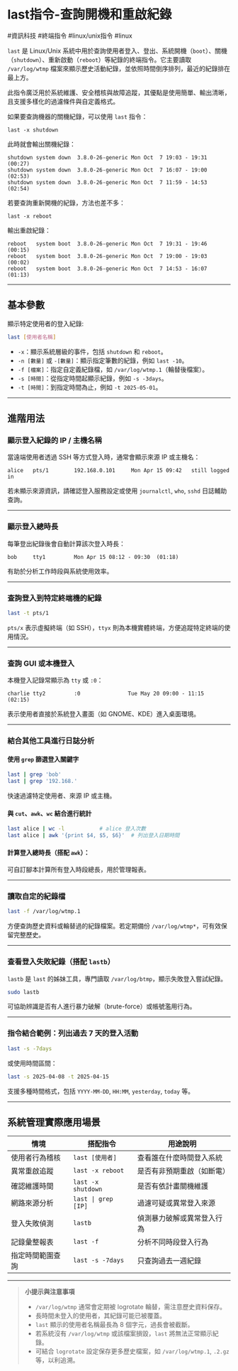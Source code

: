 # last指令-查詢開機和重啟紀錄

#資訊科技  #終端指令  #linux/unix指令 #linux

`last` 是 Linux/Unix 系統中用於查詢使用者登入、登出、系統開機（`boot`）、關機（`shutdown`）、重新啟動（`reboot`）等紀錄的終端指令。它主要讀取 `/var/log/wtmp` 檔案來顯示歷史活動紀錄，並依照時間倒序排列，最近的紀錄排在最上方。

此指令廣泛用於系統維護、安全稽核與故障追蹤，其優點是使用簡單、輸出清晰，且支援多樣化的過濾條件與自定義格式。

如果要查詢機器的關機紀錄，可以使用 `last` 指令：

```linux-terminal
last -x shutdown
```

此時就會輸出關機紀錄：

```
shutdown system down  3.8.0-26-generic Mon Oct  7 19:03 - 19:31  (00:27)
shutdown system down  3.8.0-26-generic Mon Oct  7 16:07 - 19:00  (02:53)
shutdown system down  3.8.0-26-generic Mon Oct  7 11:59 - 14:53  (02:54)
```

若要查詢重新開機的紀錄，方法也差不多：

```linux-terminal
last -x reboot
```

輸出重啟紀錄：

```
reboot   system boot  3.8.0-26-generic Mon Oct  7 19:31 - 19:46  (00:15)    
reboot   system boot  3.8.0-26-generic Mon Oct  7 19:00 - 19:03  (00:02)    
reboot   system boot  3.8.0-26-generic Mon Oct  7 14:53 - 16:07  (01:13)
```

---

##  基本參數

顯示特定使用者的登入紀錄:
```bash
last [使用者名稱]
```

* `-x`：顯示系統層級的事件，包括 `shutdown` 和 `reboot`。
* `-n [數量]` 或 `-[數量]`：顯示指定筆數的紀錄，例如 `last -10`。
* `-f [檔案]`：指定自定義紀錄檔，如 `/var/log/wtmp.1`（輪替後檔案）。
* `-s [時間]`：從指定時間起顯示紀錄，例如 `-s -3days`。
* `-t [時間]`：到指定時間為止，例如 `-t 2025-05-01`。

---

## 進階用法

### 顯示登入紀錄的 IP / 主機名稱

當遠端使用者透過 SSH 等方式登入時，通常會顯示來源 IP 或主機名：

```
alice   pts/1        192.168.0.101     Mon Apr 15 09:42   still logged in
```

若未顯示來源資訊，請確認登入服務設定或使用 `journalctl`, `who`, `sshd` 日誌輔助查詢。

---

### 顯示登入總時長

每筆登出紀錄後會自動計算該次登入時長：

```
bob     tty1         Mon Apr 15 08:12 - 09:30  (01:18)
```

有助於分析工作時段與系統使用效率。

---

### 查詢登入到特定終端機的紀錄

```bash
last -t pts/1
```

`pts/x` 表示虛擬終端（如 SSH），`ttyx` 則為本機實體終端，方便追蹤特定終端的使用情況。

---

### 查詢 GUI 或本機登入

本機登入記錄常顯示為 `tty` 或 `:0`：

```
charlie tty2         :0               Tue May 20 09:00 - 11:15  (02:15)
```

表示使用者直接於系統登入畫面（如 GNOME、KDE）進入桌面環境。

---

### 結合其他工具進行日誌分析

#### 使用 `grep` 篩選登入關鍵字

```bash
last | grep 'bob'
last | grep '192.168.'
```

快速過濾特定使用者、來源 IP 或主機。

#### 與 `cut`、`awk`、`wc` 結合進行統計

```bash
last alice | wc -l           # alice 登入次數
last alice | awk '{print $4, $5, $6}'  # 列出登入日期時間
```

#### 計算登入總時長（搭配 `awk`）：

可自訂腳本計算所有登入時段總長，用於管理報表。

---

### 讀取自定的紀錄檔

```bash
last -f /var/log/wtmp.1
```

方便查詢歷史資料或輪替過的紀錄檔案。若定期備份 `/var/log/wtmp*`，可有效保留完整歷史。

---

### 查看登入失敗紀錄（搭配 `lastb`）

`lastb` 是 `last` 的姊妹工具，專門讀取 `/var/log/btmp`，顯示失敗登入嘗試紀錄。

```bash
sudo lastb
```

可協助辨識是否有人進行暴力破解（brute-force）或帳號濫用行為。

---

### 指令結合範例：列出過去 7 天的登入活動

```bash
last -s -7days
```

或使用時間區間：

```bash
last -s 2025-04-08 -t 2025-04-15
```

支援多種時間格式，包括 `YYYY-MM-DD`, `HH:MM`, `yesterday`, `today` 等。

---

## 系統管理實際應用場景

| 情境       | 搭配指令                | 用途說明          |
| -------- | ------------------- | ------------- |
| 使用者行為稽核  | `last [使用者]`        | 查看誰在什麼時間登入系統  |
| 異常重啟追蹤   | `last -x reboot`    | 是否有非預期重啟（如斷電） |
| 確認維護時間   | `last -x shutdown`  | 是否有依計畫關機維護    |
| 網路來源分析   | `last \| grep [IP]` | 過濾可疑或異常登入來源   |
| 登入失敗偵測   | `lastb`             | 偵測暴力破解或異常登入行為 |
| 記錄彙整報表   | `last -f`           | 分析不同時段登入行為    |
| 指定時間範圍查詢 | `last -s -7days`    | 只查詢過去一週紀錄     |

---

>**小提示與注意事項**
>
>* `/var/log/wtmp` 通常會定期被 logrotate 輪替，需注意歷史資料保存。
>* 長時間未登入的使用者，其紀錄可能已被覆蓋。
>* `last` 顯示的使用者名稱最長為 8 個字元，過長會被截斷。
>* 若系統沒有 `/var/log/wtmp` 或該檔案損毀，`last` 將無法正常顯示紀錄。
>* 可結合 `logrotate` 設定保存更多歷史檔案，如 `/var/log/wtmp.1`, `.2.gz` 等，以利追溯。